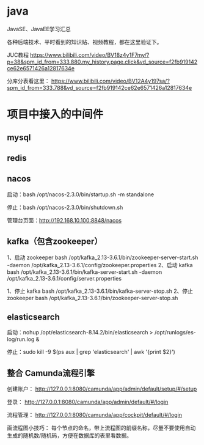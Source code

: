 # java
JavaSE、JavaEE学习汇总

各种后端技术、平时看到的知识贴、视频教程，都在这里验证下。

JUC教程
https://www.bilibili.com/video/BV18z4y1F7my/?p=38&spm_id_from=333.880.my_history.page.click&vd_source=f2fb919142ce62e6571426a12817634e

分库分表看这里：
https://www.bilibili.com/video/BV12A4y197sa/?spm_id_from=333.788&vd_source=f2fb919142ce62e6571426a12817634e


# 项目中接入的中间件

## mysql


## redis


## nacos
启动：bash /opt/nacos-2.3.0/bin/startup.sh -m standalone

停止：bash /opt/nacos-2.3.0/bin/shutdown.sh

管理台页面：http://192.168.10.100:8848/nacos



## kafka（包含zookeeper）
1、启动 zookeeper
bash /opt/kafka_2.13-3.6.1/bin/zookeeper-server-start.sh -daemon  /opt/kafka_2.13-3.6.1/config/zookeeper.properties
2、启动 kafka
bash /opt/kafka_2.13-3.6.1/bin/kafka-server-start.sh     -daemon  /opt/kafka_2.13-3.6.1/config/server.properties

1、停止 kafka
bash /opt/kafka_2.13-3.6.1/bin/kafka-server-stop.sh
2、停止 zookeeper
bash /opt/kafka_2.13-3.6.1/bin/zookeeper-server-stop.sh



## elasticsearch
启动：nohup /opt/elasticsearch-8.14.2/bin/elasticsearch > /opt/runlogs/es-log/run.log  &

停止：sudo kill -9 $(ps aux | grep 'elasticsearch' | awk '{print $2}')



## 整合 Camunda流程引擎
创建账户：
http://127.0.0.1:8080/camunda/app/admin/default/setup/#/setup

登录：
http://127.0.0.1:8080/camunda/app/admin/default/#/login

流程管理：
http://127.0.0.1:8080/camunda/app/cockpit/default/#/login

画流程图小技巧：
每个节点的命名，带上流程图的前缀名称，尽量不要使用自动生成的随机数/随机码，方便在数据库的表里看数据。

